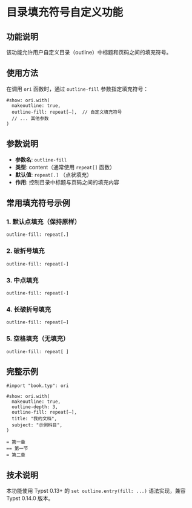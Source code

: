 # 目录填充符号自定义功能

## 功能说明

该功能允许用户自定义目录（outline）中标题和页码之间的填充符号。

## 使用方法

在调用 `ori` 函数时，通过 `outline-fill` 参数指定填充符号：

```typst
#show: ori.with(
  makeoutline: true,
  outline-fill: repeat[—],  // 自定义填充符号
  // ... 其他参数
)
```

## 参数说明

- **参数名**: `outline-fill`
- **类型**: content（通常使用 `repeat[]` 函数）
- **默认值**: `repeat[.]` （点状填充）
- **作用**: 控制目录中标题与页码之间的填充内容

## 常用填充符号示例

### 1. 默认点填充（保持原样）
```typst
outline-fill: repeat[.]
```

### 2. 破折号填充
```typst
outline-fill: repeat[-]
```

### 3. 中点填充
```typst
outline-fill: repeat[·]
```

### 4. 长破折号填充
```typst
outline-fill: repeat[—]
```

### 5. 空格填充（无填充）
```typst
outline-fill: repeat[ ]
```

## 完整示例

```typst
#import "book.typ": ori

#show: ori.with(
  makeoutline: true,
  outline-depth: 3,
  outline-fill: repeat[—],
  title: "我的文档",
  subject: "示例科目",
)

= 第一章
== 第一节
= 第二章
```

## 技术说明

本功能使用 Typst 0.13+ 的 `set outline.entry(fill: ...)` 语法实现，兼容 Typst 0.14.0 版本。
